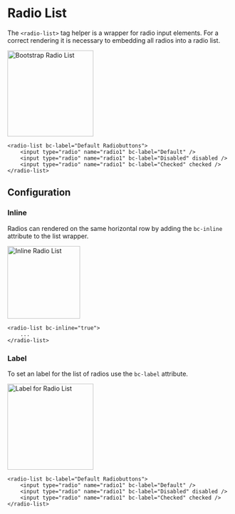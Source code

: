 # Radio List

The `<radio-list>` tag helper is a wrapper for radio input elements. For a correct rendering it is necessary to embedding all radios into a radio list.

<img class="img-shadow img-responsive center-block" src="https://raw.githubusercontent.com/brecons/bootstrap-tag-helper/master/docs/images/radiolist_01.PNG" width="193" alt="Bootstrap Radio List">

```markup
<radio-list bc-label="Default Radiobuttons">
    <input type="radio" name="radio1" bc-label="Default" />
    <input type="radio" name="radio1" bc-label="Disabled" disabled />
    <input type="radio" name="radio1" bc-label="Checked" checked />
</radio-list>
```

## Configuration

### Inline

Radios can rendered on the same horizontal row by adding the `bc-inline` attribute to the list wrapper.

<img class="img-shadow img-responsive center-block" src="https://raw.githubusercontent.com/brecons/bootstrap-tag-helper/master/docs/images/radiolist_02.PNG" width="163" alt="Inline Radio List">

```markup
<radio-list bc-inline="true">
    ...
</radio-list>
```

### Label

To set an label for the list of radios use the `bc-label` attribute.

<img class="img-shadow img-responsive center-block" src="https://raw.githubusercontent.com/brecons/bootstrap-tag-helper/master/docs/images/radiolist_03.PNG" width="193" alt="Label for Radio List">

```markup
<radio-list bc-label="Default Radiobuttons">
    <input type="radio" name="radio1" bc-label="Default" />
    <input type="radio" name="radio1" bc-label="Disabled" disabled />
    <input type="radio" name="radio1" bc-label="Checked" checked />
</radio-list>
```
